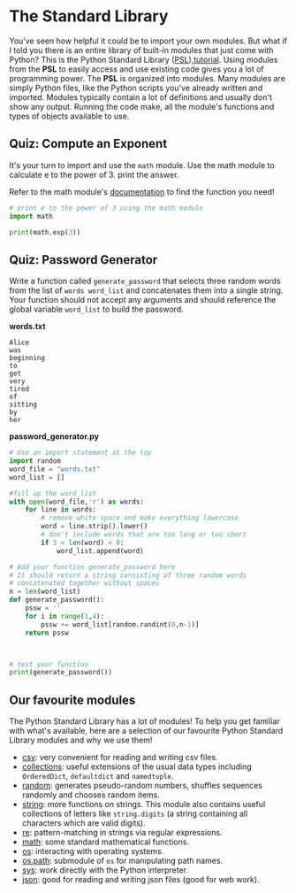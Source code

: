 # The Standard Library

You've seen how helpful it could be to import your own modules. But what if I told you there is an entire library of built-in modules that just come with Python?
This is the Python Standard Library ([PSL](https://docs.python.org/3/library/)),[tutorial](https://pymotw.com/3/).
Using modules from the **PSL** to easily access and use existing code gives you a lot of programming power. The **PSL** is organized into modules. Many modules are simply Python files, like the Python scripts you've already written and imported. Modules typically contain a lot of definitions and usually don't show any output. Running the code make, all the module's functions and types of objects available to use.

## Quiz: Compute an Exponent
It's your turn to import and use the `math` module. Use the math module to calculate e to the power of 3. print the answer.

Refer to the math module's [documentation](https://docs.python.org/3.6/library/math.html?highlight=math%20module#module-math) to find the function you need!

```python
# print e to the power of 3 using the math module
import math

print(math.exp(3))
```

## Quiz: Password Generator
Write a function called `generate_password` that selects three random words from the list of `words word_list` and concatenates them into a single string. Your function should not accept any arguments and should reference the global variable `word_list` to build the password.

**words.txt**
```script
Alice
was
beginning
to
get
very
tired
of
sitting
by
her
```

**password_generator.py**
```python
# Use an import statement at the top
import random
word_file = "words.txt"
word_list = []

#fill up the word_list
with open(word_file,'r') as words:
	for line in words:
		# remove white space and make everything lowercase
		word = line.strip().lower()
		# don't include words that are too long or too short
		if 3 < len(word) < 8:
			word_list.append(word)

# Add your function generate_password here
# It should return a string consisting of three random words
# concatenated together without spaces
n = len(word_list)
def generate_password():
    pssw = ''
    for i in range(1,4):
        pssw += word_list[random.randint(0,n-1)]
    return pssw



# test your function
print(generate_password())
```

## Our favourite modules
The Python Standard Library has a lot of modules! To help you get familiar with what's available, here are a selection of our favourite Python Standard Library modules and why we use them!

- [csv](https://docs.python.org/3/library/csv.html): very convenient for reading and writing csv files.
- [collections](https://docs.python.org/3/library/collections.html): useful extensions of the usual data types including `OrderedDict`, `defaultdict` and `namedtuple`.
- [random](https://docs.python.org/3/library/random.html): generates pseudo-random numbers, shuffles sequences randomly and chooses random items.
- [string](https://docs.python.org/3/library/string.html): more functions on strings. This module also contains useful collections of letters like `string.digits` (a string containing all characters which are valid digits).
- [re](https://docs.python.org/3/library/re.html): pattern-matching in strings via regular expressions.
- [math](https://docs.python.org/3/library/math.html): some standard mathematical functions.
- [os](https://docs.python.org/3/library/os.html): interacting with operating systems.
- [os.path](https://docs.python.org/3/library/os.path.html): submodule of `os` for manipulating path names.
- [sys](https://docs.python.org/3/library/sys.html): work directly with the Python interpreter.
- [json](https://docs.python.org/3/library/json.html): good for reading and writing json files (good for web work).

 
